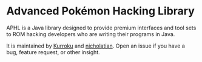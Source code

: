 # Advanced Pokémon Hacking Library #

APHL is a Java library designed to provide premium interfaces and tool sets to
ROM hacking developers who are writing their programs in Java.

It is maintained by [Kurroku](https://github.com/Kurroku) and
[nicholatian](https://github.com/nicholatian). Open an issue if you have a bug,
feature request, or other insight.
